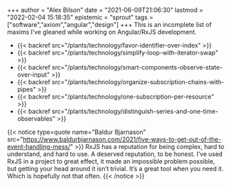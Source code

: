 +++
author = "Alex Bilson"
date = "2021-06-09T21:06:30"
lastmod = "2022-02-04 15:18:35"
epistemic = "sprout"
tags = ["software","axiom","angular","design"]
+++
This is an incomplete list of maxims I've gleaned while working on Angular/RxJS development.

- {{< backref src="/plants/technology/favor-identifier-over-index" >}}
- {{< backref src="/plants/technology/simplify-loop-with-iterator-swap" >}}
- {{< backref src="/plants/technology/smart-components-observe-state-over-input" >}}
- {{< backref src="/plants/technology/organize-subscription-chains-with-pipes" >}}
- {{< backref src="/plants/technology/one-subscription-per-resource" >}}
- {{< backref src="/plants/technology/distinguish-series-and-one-time-observables" >}}

{{< notice type=quote name="Baldur Bjarnason" src="https://www.baldurbjarnason.com/2021/five-ways-to-get-out-of-the-event-handling-mess/" >}}
RxJS has a reputation for being complex, hard to understand, and hard to use. A deserved reputation, to be honest. I’ve used RxJS in a project to great effect, it made an impossible problem possible, but getting your head around it isn’t trivial. It’s a great tool when you need it. Which is hopefully not that often.
{{< /notice >}}
